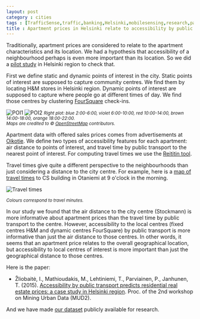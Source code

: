 ```yaml
---
layout: post
category : cities
tags : [TrafficSense,traffic,banking,Helsinki,mobilesensing,research,papers]
title : Apartment prices in Helsinki relate to accessibility by public transport
---
```


Traditionally, apartment prices are considered to relate to the apartment characteristics and its location. We had a hypothesis that accessibility of a neighbourhood perhaps is even more important than its location. So we did a [pilot study](http://www.zliobaite.com/paper_realestate.pdf) in Helsinki region to check that. 

First we define static and dynamic points of interest in the city. Static points of interest are supposed to capture community centres. We find them by locating H&M stores in Helsinki region. Dynamic points of interest are supposed to capture where people go at different times of day. We find those centres by clustering [FourSquare](https://foursquare.com/) check-ins. 

![POI1](http://zliobaite.github.io/assets/points_of_interest1.png) 
![POI2](http://zliobaite.github.io/assets/points_of_interest2.png)
*<small> Right plot: blue 2:00-6:00, violet 6:00-10:00, red 10:00-14:00, brown 14:00-18:00, orange 18:00-22:00.</small>* <br>
*<small>Maps are credited to © [OpenStreetMap](http://www.openstreetmap.org/copyright) contributors.</small>*

Apartment data with offered sales prices comes from advertisements at [Oikotie](http://asunnot.oikotie.fi/). 
We define two types of accessibility features for each apartment: air distance to points of interest, and travel time by public transport to the nearest point of interest. For computing travel times we use the [Reititin tool](http://blogs.helsinki.fi/saavutettavuus/tyokaluja/metropaccess-reititin/). 

Travel times give quite a different perspective to the neighbourhoods than just considering a distance to the city centre. For example, here is a [map of travel times](http://mak.hsl.fi/) to CS building in Otaniemi at 9 o'clock in the morning. 
 
![Travel times](http://zliobaite.github.io/assets/travel_times.png) 

*<small> Colours correspond to travel minutes. </small>*

In our study we found that the air distance to the city centre (Stockmann) is more informative about apartment prices than the travel time by public transport to the centre. However, accessibility to the local centres (fixed centres H&M and dynamic centres FourSquare) by public transport is more informative than just the air distance to those centres. In other words, it seems that an apartment
price relates to the overall geographical location, but accessibility
to local centres of interest is more important than just the geographical distance to those centres.

Here is the paper:

* Žliobaitė, I., Mathioudakis, M., Lehtiniemi, T., Parviainen, P., Janhunen, T. (2015). [Accessibility by public transport predicts residential real estate prices: a case study in Helsinki region](http://www.zliobaite.com/paper_realestate.pdf). Proc. of the 2nd workshop on Mining Urban Data (MUD2).

And we have made [our dataset](http://www.zliobaite.com/datahel.zip) publicly available for research.

